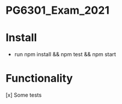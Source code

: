 # PG6301_Exam_2021

# Install
- run npm install && npm test && npm start

# Functionality
[x] Some tests

